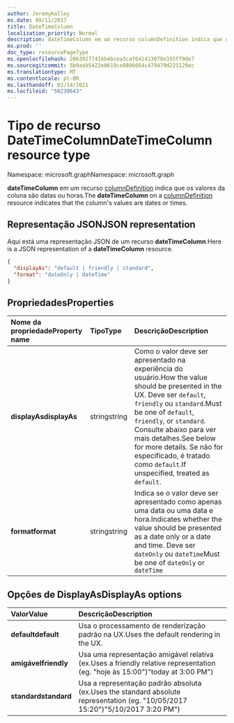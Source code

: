 ```yaml
---
author: JeremyKelley
ms.date: 09/11/2017
title: DateTimeColumn
localization_priority: Normal
description: dateTimeColumn em um recurso columnDefinition indica que os valores da coluna são datas ou horas.
ms.prod: ''
doc_type: resourcePageType
ms.openlocfilehash: 28639277416b4bcea3caf641413078e355ff9de7
ms.sourcegitcommit: 5b0aab5422e0619ce8806664c479479d223129ec
ms.translationtype: MT
ms.contentlocale: pt-BR
ms.lasthandoff: 02/14/2021
ms.locfileid: "50239643"
---
```

# <a name="datetimecolumn-resource-type"></a><span data-ttu-id="f691d-103">Tipo de recurso DateTimeColumn</span><span class="sxs-lookup"><span data-stu-id="f691d-103">DateTimeColumn resource type</span></span>

<span data-ttu-id="f691d-104">Namespace: microsoft.graph</span><span class="sxs-lookup"><span data-stu-id="f691d-104">Namespace: microsoft.graph</span></span>

<span data-ttu-id="f691d-105">**dateTimeColumn** em um recurso [columnDefinition](columndefinition.md) indica que os valores da coluna são datas ou horas.</span><span class="sxs-lookup"><span data-stu-id="f691d-105">The **dateTimeColumn** on a [columnDefinition](columndefinition.md) resource indicates that the column's values are dates or times.</span></span>

## <a name="json-representation"></a><span data-ttu-id="f691d-106">Representação JSON</span><span class="sxs-lookup"><span data-stu-id="f691d-106">JSON representation</span></span>

<span data-ttu-id="f691d-107">Aqui está uma representação JSON de um recurso **dateTimeColumn**.</span><span class="sxs-lookup"><span data-stu-id="f691d-107">Here is a JSON representation of a **dateTimeColumn** resource.</span></span>
<!-- { "blockType": "resource", "@odata.type": "microsoft.graph.dateTimeColumn" } -->

```json
{
  "displayAs": "default | friendly | standard",
  "format": "dateOnly | dateTime"
}
```

## <a name="properties"></a><span data-ttu-id="f691d-108">Propriedades</span><span class="sxs-lookup"><span data-stu-id="f691d-108">Properties</span></span>

| <span data-ttu-id="f691d-109">Nome da propriedade</span><span class="sxs-lookup"><span data-stu-id="f691d-109">Property name</span></span>      | <span data-ttu-id="f691d-110">Tipo</span><span class="sxs-lookup"><span data-stu-id="f691d-110">Type</span></span>               | <span data-ttu-id="f691d-111">Descrição</span><span class="sxs-lookup"><span data-stu-id="f691d-111">Description</span></span>
|:-------------------|:-------------------|:----------------------------------------------
| <span data-ttu-id="f691d-112">**displayAs**</span><span class="sxs-lookup"><span data-stu-id="f691d-112">**displayAs**</span></span>      | <span data-ttu-id="f691d-113">string</span><span class="sxs-lookup"><span data-stu-id="f691d-113">string</span></span>             | <span data-ttu-id="f691d-114">Como o valor deve ser apresentado na experiência do usuário.</span><span class="sxs-lookup"><span data-stu-id="f691d-114">How the value should be presented in the UX.</span></span> <span data-ttu-id="f691d-115">Deve ser `default`, `friendly` ou `standard`.</span><span class="sxs-lookup"><span data-stu-id="f691d-115">Must be one of `default`, `friendly`, or `standard`.</span></span> <span data-ttu-id="f691d-116">Consulte abaixo para ver mais detalhes.</span><span class="sxs-lookup"><span data-stu-id="f691d-116">See below for more details.</span></span> <span data-ttu-id="f691d-117">Se não for especificado, é tratado como `default`.</span><span class="sxs-lookup"><span data-stu-id="f691d-117">If unspecified, treated as `default`.</span></span>
| <span data-ttu-id="f691d-118">**format**</span><span class="sxs-lookup"><span data-stu-id="f691d-118">**format**</span></span>         | <span data-ttu-id="f691d-119">string</span><span class="sxs-lookup"><span data-stu-id="f691d-119">string</span></span>             | <span data-ttu-id="f691d-120">Indica se o valor deve ser apresentado como apenas uma data ou uma data e hora.</span><span class="sxs-lookup"><span data-stu-id="f691d-120">Indicates whether the value should be presented as a date only or a date and time.</span></span> <span data-ttu-id="f691d-121">Deve ser `dateOnly` ou `dateTime`</span><span class="sxs-lookup"><span data-stu-id="f691d-121">Must be one of `dateOnly` or `dateTime`</span></span>

## <a name="displayas-options"></a><span data-ttu-id="f691d-122">Opções de DisplayAs</span><span class="sxs-lookup"><span data-stu-id="f691d-122">DisplayAs options</span></span>

| <span data-ttu-id="f691d-123">Valor</span><span class="sxs-lookup"><span data-stu-id="f691d-123">Value</span></span>        | <span data-ttu-id="f691d-124">Descrição</span><span class="sxs-lookup"><span data-stu-id="f691d-124">Description</span></span>
|:-------------|:--------------------------------------------------------------
| <span data-ttu-id="f691d-125">**default**</span><span class="sxs-lookup"><span data-stu-id="f691d-125">**default**</span></span>  | <span data-ttu-id="f691d-126">Usa o processamento de renderização padrão na UX.</span><span class="sxs-lookup"><span data-stu-id="f691d-126">Uses the default rendering in the UX.</span></span>
| <span data-ttu-id="f691d-127">**amigável**</span><span class="sxs-lookup"><span data-stu-id="f691d-127">**friendly**</span></span> | <span data-ttu-id="f691d-128">Usa uma representação amigável relativa (ex.</span><span class="sxs-lookup"><span data-stu-id="f691d-128">Uses a friendly relative representation (eg.</span></span> <span data-ttu-id="f691d-129">"hoje às 15:00")</span><span class="sxs-lookup"><span data-stu-id="f691d-129">"today at 3:00 PM")</span></span>
| <span data-ttu-id="f691d-130">**standard**</span><span class="sxs-lookup"><span data-stu-id="f691d-130">**standard**</span></span> | <span data-ttu-id="f691d-131">Usa a representação padrão absoluta (ex.</span><span class="sxs-lookup"><span data-stu-id="f691d-131">Uses the standard absolute representation (eg.</span></span> <span data-ttu-id="f691d-132">"10/05/2017 15:20")</span><span class="sxs-lookup"><span data-stu-id="f691d-132">"5/10/2017 3:20 PM")</span></span>


<!-- {
  "type": "#page.annotation",
  "description": "",
  "keywords": "",
  "section": "documentation",
  "suppressions": [
    "Warning: /api-reference/v1.0/resources/choicecolumn.md:
      Found potential enums in resource example that weren't defined in a table:(checkBoxes,dropDownMenu,radioButtons) are in resource, but () are in table",
    "Warning: /api-reference/v1.0/resources/datetimecolumn.md:
      Found potential enums in resource example that weren't defined in a table:(default,friendly,standard) are in resource, but () are in table",
    "Warning: /api-reference/v1.0/resources/datetimecolumn.md:
      Found potential enums in resource example that weren't defined in a table:(dateOnly,dateTime) are in resource, but () are in table"
  ],
  "tocPath": "Resources/DateTimeColumn"
} -->

